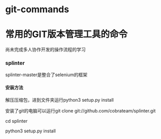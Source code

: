 # git-commands
<h1> 常用的GIT版本管理工具的命令</h1>
<p> 尚未完成多人协作开发的操作流程的学习</p>
<h3> splinter</h3>
<p>splinter-master是整合了selenium的框架</p>
<h4>安装方法</h4>
<p>解压压缩包，进到文件夹运行python3 setup.py install</p>
<p>安装了git的电脑可以运行git clone git://github.com/cobrateam/splinter.git </p>
<p>cd splinter</p>
<p>python3 setup.py install</p>
